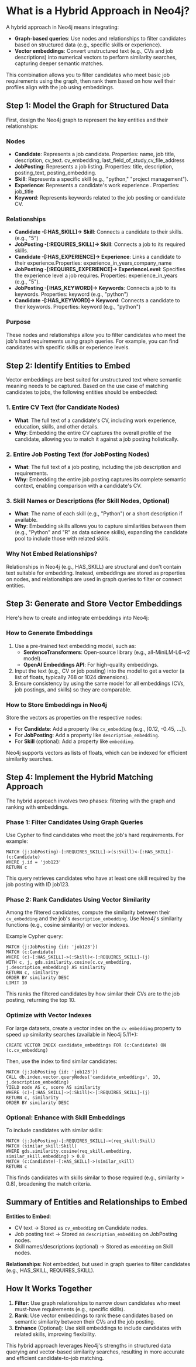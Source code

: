 # What is a Hybrid Approach in Neo4j?

A hybrid approach in Neo4j means integrating:

- **Graph-based queries**: Use nodes and relationships to filter candidates based on structured data (e.g., specific skills or experience).
- **Vector embeddings**: Convert unstructured text (e.g., CVs and job descriptions) into numerical vectors to perform similarity searches, capturing deeper semantic matches.

This combination allows you to filter candidates who meet basic job requirements using the graph, then rank them based on how well their profiles align with the job using embeddings.

## Step 1: Model the Graph for Structured Data

First, design the Neo4j graph to represent the key entities and their relationships:

### Nodes
- **Candidate**: Represents a job candidate. Properties: name, job title, description, cv_text. cv_embedding, last_field_of_study,cv_file_address
- **JobPosting**: Represents a job listing. Properties: title, description, posting_text, posting_embedding.
- **Skill**: Represents a specific skill (e.g., "python," "project management").
- **Experience**: Represents a candidate's work experience . Properties: job_title
- **Keyword**: Represents keywords related to the job posting or candidate CV. 



### Relationships
- **Candidate -[:HAS_SKILL]-> Skill**: Connects a candidate to their skills. (e.g., "5")
- **JobPosting -[:REQUIRES_SKILL]-> Skill**: Connects a job to its required skills.
- **Candidate -[:HAS_EXPERIENCE]-> Experience**: Links a candidate to their experience.Properties: experience_in_years,company_name
- **JobPosting -[:REQUIRES_EXPERIENCE]-> ExperienceLevel**: Specifies the experience level a job requires. Properties: experience_in_years (e.g., "5").
- **JobPosting -[:HAS_KEYWORD]-> Keywords**: Connects a job to its keywords. Properties: keyword (e.g., "python")
- **Candidate -[:HAS_KEYWORD]-> Keyword**: Connects a candidate to their keywords. Properties: keyword (e.g., "python")

### Purpose
These nodes and relationships allow you to filter candidates who meet the job's hard requirements using graph queries. For example, you can find candidates with specific skills or experience levels.

## Step 2: Identify Entities to Embed

Vector embeddings are best suited for unstructured text where semantic meaning needs to be captured. Based on the use case of matching candidates to jobs, the following entities should be embedded:

### 1. Entire CV Text (for Candidate Nodes)
- **What**: The full text of a candidate's CV, including work experience, education, skills, and other details.
- **Why**: Embedding the entire CV captures the overall profile of the candidate, allowing you to match it against a job posting holistically.

### 2. Entire Job Posting Text (for JobPosting Nodes)
- **What**: The full text of a job posting, including the job description and requirements.
- **Why**: Embedding the entire job posting captures its complete semantic context, enabling comparison with a candidate's CV.

### 3. Skill Names or Descriptions (for Skill Nodes, Optional)
- **What**: The name of each skill (e.g., "Python") or a short description if available.
- **Why**: Embedding skills allows you to capture similarities between them (e.g., "Python" and "R" as data science skills), expanding the candidate pool to include those with related skills.

### Why Not Embed Relationships?
Relationships in Neo4j (e.g., HAS_SKILL) are structural and don't contain text suitable for embedding. Instead, embeddings are stored as properties on nodes, and relationships are used in graph queries to filter or connect entities.

## Step 3: Generate and Store Vector Embeddings

Here's how to create and integrate embeddings into Neo4j:

### How to Generate Embeddings
1. Use a pre-trained text embedding model, such as:
    - **SentenceTransformers**: Open-source library (e.g., all-MiniLM-L6-v2 model).
    - **OpenAI Embeddings API**: For high-quality embeddings.
2. Input the text (e.g., CV or job posting) into the model to get a vector (a list of floats, typically 768 or 1024 dimensions).
3. Ensure consistency by using the same model for all embeddings (CVs, job postings, and skills) so they are comparable.

### How to Store Embeddings in Neo4j
Store the vectors as properties on the respective nodes:
- For **Candidate**: Add a property like `cv_embedding` (e.g., [0.12, -0.45, ...]).
- For **JobPosting**: Add a property like `description_embedding`.
- For **Skill** (optional): Add a property like `embedding`.

Neo4j supports vectors as lists of floats, which can be indexed for efficient similarity searches.

## Step 4: Implement the Hybrid Matching Approach

The hybrid approach involves two phases: filtering with the graph and ranking with embeddings.

### Phase 1: Filter Candidates Using Graph Queries
Use Cypher to find candidates who meet the job's hard requirements. For example:

```cypher
MATCH (j:JobPosting)-[:REQUIRES_SKILL]->(s:Skill)<-[:HAS_SKILL]-(c:Candidate)
WHERE j.id = 'job123'
RETURN c
```

This query retrieves candidates who have at least one skill required by the job posting with ID job123.

### Phase 2: Rank Candidates Using Vector Similarity
Among the filtered candidates, compute the similarity between their `cv_embedding` and the job's `description_embedding`. Use Neo4j's similarity functions (e.g., cosine similarity) or vector indexes.

Example Cypher query:

```cypher
MATCH (j:JobPosting {id: 'job123'})
MATCH (c:Candidate)
WHERE (c)-[:HAS_SKILL]->(:Skill)<-[:REQUIRES_SKILL]-(j)
WITH c, j, gds.similarity.cosine(c.cv_embedding, j.description_embedding) AS similarity
RETURN c, similarity
ORDER BY similarity DESC
LIMIT 10
```

This ranks the filtered candidates by how similar their CVs are to the job posting, returning the top 10.

### Optimize with Vector Indexes
For large datasets, create a vector index on the `cv_embedding` property to speed up similarity searches (available in Neo4j 5.11+):

```cypher
CREATE VECTOR INDEX candidate_embeddings FOR (c:Candidate) ON (c.cv_embedding)
```

Then, use the index to find similar candidates:

```cypher
MATCH (j:JobPosting {id: 'job123'})
CALL db.index.vector.queryNodes('candidate_embeddings', 10, j.description_embedding)
YIELD node AS c, score AS similarity
WHERE (c)-[:HAS_SKILL]->(:Skill)<-[:REQUIRES_SKILL]-(j)
RETURN c, similarity
ORDER BY similarity DESC
```

### Optional: Enhance with Skill Embeddings
To include candidates with similar skills:

```cypher
MATCH (j:JobPosting)-[:REQUIRES_SKILL]->(req_skill:Skill)
MATCH (similar_skill:Skill)
WHERE gds.similarity.cosine(req_skill.embedding, similar_skill.embedding) > 0.8
MATCH (c:Candidate)-[:HAS_SKILL]->(similar_skill)
RETURN c
```

This finds candidates with skills similar to those required (e.g., similarity > 0.8), broadening the match criteria.

## Summary of Entities and Relationships to Embed

**Entities to Embed**:
- CV text → Stored as `cv_embedding` on Candidate nodes.
- Job posting text → Stored as `description_embedding` on JobPosting nodes.
- Skill names/descriptions (optional) → Stored as `embedding` on Skill nodes.

**Relationships**: Not embedded, but used in graph queries to filter candidates (e.g., HAS_SKILL, REQUIRES_SKILL).

## How It Works Together
1. **Filter**: Use graph relationships to narrow down candidates who meet must-have requirements (e.g., specific skills).
2. **Rank**: Use vector embeddings to rank these candidates based on semantic similarity between their CVs and the job posting.
3. **Enhance** (Optional): Use skill embeddings to include candidates with related skills, improving flexibility.

This hybrid approach leverages Neo4j's strengths in structured data querying and vector-based similarity searches, resulting in more accurate and efficient candidate-to-job matching.

